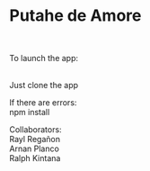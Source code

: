 <h1>Putahe de Amore</h1>
<br>

To launch the app:<br><br>

Just clone the app<br>

If there are errors:<br>
npm install


Collaborators:<br>
Rayl Regañon<br>
Arnan Planco<br>
Ralph Kintana<br>
